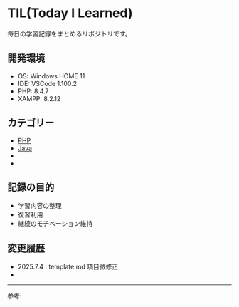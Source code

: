 # TIL(Today I Learned)

毎日の学習記録をまとめるリポジトリです。

## 開発環境

- OS: Windows HOME 11
- IDE: VSCode 1.100.2
- PHP: 8.4.7
- XAMPP: 8.2.12

## カテゴリー

- [PHP](./PHP)
- [Java](./Java)
- []()
- []()

## 記録の目的

- 学習内容の整理
- 復習利用
- 継続のモチベーション維持

## 変更履歴

- 2025.7.4 : template.md 項目微修正  
- 

---
参考: []()

